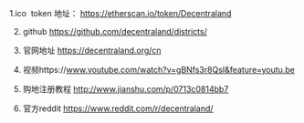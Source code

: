 

1.ico  token 地址：
https://etherscan.io/token/Decentraland


2. github
https://github.com/decentraland/districts/

3. 官网地址 
https://decentraland.org/cn 

4. 视频https://www.youtube.com/watch?v=gBNfs3r8QsI&feature=youtu.be

5. 购地注册教程
http://www.jianshu.com/p/0713c0814bb7

6. 官方reddit
https://www.reddit.com/r/decentraland/
